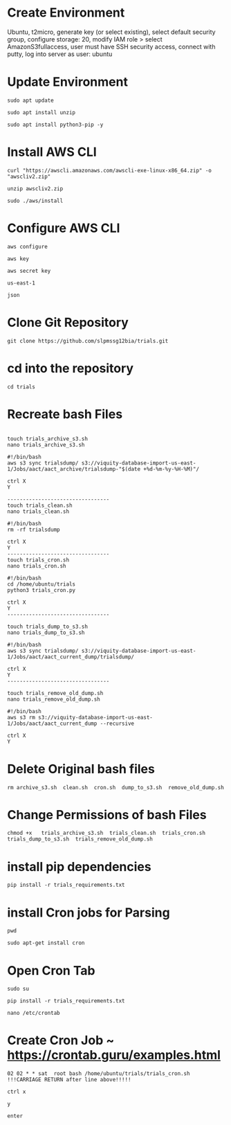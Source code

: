 # Create Environment 
Ubuntu, t2micro, generate key (or select existing), select default security group, configure storage: 20, 
modify IAM role > select AmazonS3fullaccess, user must have SSH security access, connect with putty, log into server as user: ubuntu

# Update Environment 

```
sudo apt update 

sudo apt install unzip

sudo apt install python3-pip -y
```
# Install AWS CLI 
```
curl "https://awscli.amazonaws.com/awscli-exe-linux-x86_64.zip" -o "awscliv2.zip"

unzip awscliv2.zip

sudo ./aws/install
```

# Configure AWS CLI
```
aws configure

aws key

aws secret key

us-east-1

json
```

# Clone Git Repository
```
git clone https://github.com/slpmssg12bia/trials.git
```
# cd into the repository
```
cd trials
```
# Recreate bash Files
```

touch trials_archive_s3.sh
nano trials_archive_s3.sh

#!/bin/bash
aws s3 sync trialsdump/ s3://viquity-database-import-us-east-1/Jobs/aact/aact_archive/trialsdump-"$(date +%d-%m-%y-%H-%M)"/

ctrl X
Y

---------------------------------
touch trials_clean.sh
nano trials_clean.sh

#!/bin/bash
rm -rf trialsdump

ctrl X
Y
---------------------------------
touch trials_cron.sh
nano trials_cron.sh

#!/bin/bash
cd /home/ubuntu/trials
python3 trials_cron.py

ctrl X
Y
---------------------------------

touch trials_dump_to_s3.sh
nano trials_dump_to_s3.sh

#!/bin/bash
aws s3 sync trialsdump/ s3://viquity-database-import-us-east-1/Jobs/aact/aact_current_dump/trialsdump/

ctrl X
Y
---------------------------------

touch trials_remove_old_dump.sh
nano trials_remove_old_dump.sh

#!/bin/bash
aws s3 rm s3://viquity-database-import-us-east-1/Jobs/aact/aact_current_dump --recursive

ctrl X
Y
```

# Delete Original bash files
```
rm archive_s3.sh  clean.sh  cron.sh  dump_to_s3.sh  remove_old_dump.sh 
```

# Change Permissions of bash Files
```
chmod +x   trials_archive_s3.sh  trials_clean.sh  trials_cron.sh  trials_dump_to_s3.sh  trials_remove_old_dump.sh     

```

# install pip dependencies
```
pip install -r trials_requirements.txt 
```
# install Cron jobs for Parsing
```
pwd

sudo apt-get install cron
```
# Open Cron Tab
```
sudo su

pip install -r trials_requirements.txt 

nano /etc/crontab
```
# Create Cron Job ~ https://crontab.guru/examples.html
```
02 02 * * sat  root bash /home/ubuntu/trials/trials_cron.sh
!!!CARRIAGE RETURN after line above!!!!!

ctrl x

y

enter
```
